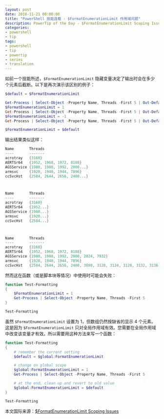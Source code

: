 ```yaml
---
layout: post
date: 2018-11-21 00:00:00
title: "PowerShell 技能连载 - $FormatEnumerationLimit 作用域问题"
description: PowerTip of the Day - $FormatEnumerationLimit Scoping Issues
categories:
- powershell
- tip
tags:
- powershell
- tip
- powertip
- series
- translation
---
```

如前一个技能所述，`$FormatEnumerationLimit` 隐藏变量决定了输出时会在多少个元素后截断。以下是再次演示该区别的例子：

```powershell
$default = $FormatEnumerationLimit

Get-Process | Select-Object -Property Name, Threads -First 5 | Out-Default
$FormatEnumerationLimit = 1
Get-Process | Select-Object -Property Name, Threads -First 5 | Out-Default
$FormatEnumerationLimit = -1
Get-Process | Select-Object -Property Name, Threads -First 5 | Out-Default

$FormatEnumerationLimit = $default
```

输出结果类似这样：

```powershell
Name       Threads
----       -------
acrotray   {3160}
AERTSr64   {1952, 1968, 1972, 8188}
AGSService {1980, 1988, 1992, 2000...}
armsvc     {1920, 1940, 1944, 7896}
ccSvcHst   {2584, 2644, 2656, 2400...}



Name       Threads
----       -------
acrotray   {3160}
AERTSr64   {1952...}
AGSService {1980...}
armsvc     {1920...}
ccSvcHst   {2584...}



Name       Threads
----       -------
acrotray   {3160}
AERTSr64   {1952, 1968, 1972, 8188}
AGSService {1980, 1988, 1992, 2000, 2024, 7932}
armsvc     {1920, 1940, 1944, 7896}
ccSvcHst   {2584, 2644, 2656, 2400, 3080, 3120, 3124, 3128, 3132, 3136, 3140,...
```

然而这在函数（或是脚本块等情况）中使用时可能会失败：

```powershell
function Test-Formatting
{
    $FormatEnumerationLimit = 1
    Get-Process | Select-Object -Property Name, Threads -First 5
}

Test-Formatting
```

虽然 `$FormatEnumerationLimit` 设置为 1，但数组仍然按缺省的显示 4 个元素。这是因为 `$FormatEnumerationLimit` 只对全局作用域有效。您需要在全局作用域中改变该变量才有效。所以需要用这种方法来写一个函数：

```powershell
function Test-Formatting
{
    # remember the current setting
    $default = $global:FormatEnumerationLimit

    # change on global scope
    $global:FormatEnumerationLimit = 1
    Get-Process | Select-Object -Property Name, Threads -First 5

    # at the end, clean up and revert to old value
    $global:FormatEnumerationLimit = $default
}

Test-Formatting
```

<!--more-->
本文国际来源：[$FormatEnumerationLimit Scoping Issues](https://community.idera.com/database-tools/powershell/powertips/b/tips/posts/formatenumerationlimit-scoping-issues)
